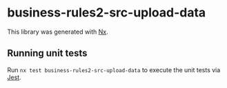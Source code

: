 # business-rules2-src-upload-data

This library was generated with [Nx](https://nx.dev).

## Running unit tests

Run `nx test business-rules2-src-upload-data` to execute the unit tests via [Jest](https://jestjs.io).

